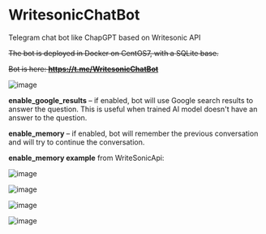 # WritesonicChatBot
Telegram chat bot like ChapGPT based on Writesonic API

~~The bot is deployed in Docker on CentOS7, with a SQLite base.~~

~~Bot is here:
**https://t.me/WritesonicChatBot**~~

![image](https://user-images.githubusercontent.com/63075175/221376458-3cd836b2-ca9f-4fe2-9527-e91977f6914b.png)

**enable_google_results** – if enabled, bot will use Google search results to answer the question. This is useful when trained AI model doesn't have an answer to the question.

**enable_memory** – if enabled, bot will remember the previous conversation and will try to continue the conversation.

**enable_memory example** from WriteSonicApi:

![image](https://user-images.githubusercontent.com/63075175/221376347-3fd29292-ab2b-4912-9a3d-71ccc3a585de.png)

![image](https://user-images.githubusercontent.com/63075175/220773295-3619237b-653c-4e00-bded-a29bf92dd159.png)

![image](https://user-images.githubusercontent.com/63075175/220774167-d47ae27b-a2bf-44d0-ac97-bf8cdfac8c0a.png)

![image](https://user-images.githubusercontent.com/63075175/220774068-600cad0b-8677-45b6-b335-7d378bdd6c0f.png)

